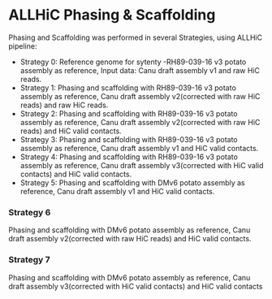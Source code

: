 ALLHiC Phasing & Scaffolding
=

Phasing and  Scaffolding was performed in several Strategies, using ALLHiC pipeline: 

- Strategy 0: 
    Reference genome for sytenty -RH89-039-16 v3 potato assembly as reference, Input data: Canu draft assembly v1 and raw HiC reads.
- Strategy 1: Phasing and scaffolding with RH89-039-16 v3 potato assembly as reference, Canu draft assembly v2(corrected with raw HiC reads) and raw HiC reads.
- Strategy 2: Phasing and scaffolding with RH89-039-16 v3 potato assembly as reference, Canu draft assembly v2(corrected with raw HiC reads) and HiC valid contacts.
- Strategy 3: Phasing and scaffolding with RH89-039-16 v3 potato assembly as reference, Canu draft assembly v1 and HiC valid contacts.
- Strategy 4: Phasing and scaffolding with RH89-039-16 v3 potato assembly as reference, Canu draft assembly v3(corrected with HiC valid contacts) and HiC valid contacts.
- Strategy 5: Phasing and scaffolding with DMv6 potato assembly as reference, Canu draft assembly v1 and HiC valid contacts.

### Strategy 6
Phasing and scaffolding with DMv6 potato assembly as reference, Canu draft assembly v2(corrected with raw HiC reads) and HiC valid contacts.

### Strategy 7
Phasing and scaffolding with DMv6 potato assembly as reference, Canu draft assembly v3(corrected with HiC valid contacts) and HiC valid contacts


